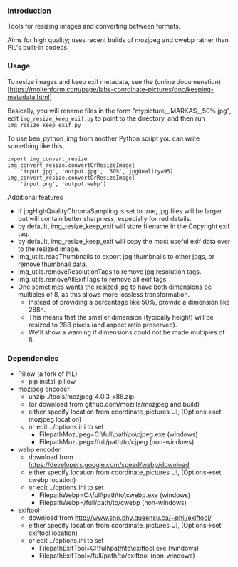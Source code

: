 
### Introduction

Tools for resizing images and converting between formats.

Aims for high quality; uses recent builds of mozjpeg and cwebp rather than PIL's built-in codecs.

### Usage

To resize images and keep exif metadata, see the (online documenation)[https://moltenform.com/page/labs-coordinate-pictures/doc/keeping-metadata.html]

Basically, you will rename files in the form "mypicture\_\_MARKAS\_\_50%.jpg", edit `img_resize_keep_exif.py` to point to the directory, and then run `img_resize_keep_exif.py`

To use ben\_python\_img from another Python script you can write something like this,

	import img_convert_resize
	img_convert_resize.convertOrResizeImage(
		'input.jpg', 'output.jpg', '50%', jpgQuality=95)
	img_convert_resize.convertOrResizeImage(
		'input.png', 'output.webp')

Additional features

* if jpgHighQualityChromaSampling is set to true, jpg files will be larger but will contain better sharpness, especially for red details.
* by default, img_resize_keep_exif will store filename in the Copyright exif tag.
* by default, img_resize_keep_exif will copy the most useful exif data over to the resized image.
* img_utils.readThumbnails to export jpg thumbnails to other jpgs, or remove thumbnail data.
* img_utils.removeResolutionTags to remove jpg resolution tags.
* img_utils.removeAllExifTags to remove all exif tags.
* One sometimes wants the resized jpg to have both dimensions be multiples of 8, as this allows more lossless transformation.
	* Instead of providing a percentage like 50%, provide a dimension like 288h.
	* This means that the smaller dimension (typically height) will be resized to 288 pixels (and aspect ratio preserved).
	* We'll show a warning if dimensions could not be made multiples of 8.

### Dependencies

* Pillow (a fork of PIL)
	* pip install pillow
* mozjpeg encoder
	* unzip ./tools/mozjpeg\_4.0.3\_x86.zip
	* (or download from github.com/mozilla/mozjpeg and build)
	* either specify location from coordinate\_pictures UI, (Options->set mozjpeg location)
	* or edit ../options.ini to set 
		* FilepathMozJpeg=C:\full\path\to\cjpeg.exe (windows)
		* FilepathMozJpeg=/full/path/to/cjpeg (non-windows)
* webp encoder
	* download from https://developers.google.com/speed/webp/download
	* either specify location from coordinate\_pictures UI, (Options->set cwebp location)
	* or edit ../options.ini to set
		* FilepathWebp=C:\full\path\to\cwebp.exe (windows)
		* FilepathWebp=/full/path/to/cwebp (non-windows)
* exiftool
	* download from http://www.sno.phy.queensu.ca/~phil/exiftool/
	* either specify location from coordinate\_pictures UI, (Options->set exiftool location)
	* or edit ../options.ini to set 
		* FilepathExifTool=C:\full\path\to\exiftool.exe (windows)
		* FilepathExifTool=/full/path/to/exiftool (non-windows)

